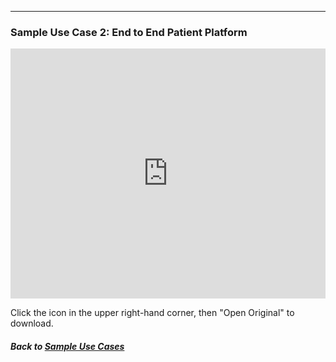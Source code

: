 ---
### Sample Use Case 2: End to End Patient Platform

<embed src="https://docs.google.com/viewer?url=https://github.com/data2health/CTS-Personas/raw/master/docs/assets/UseCase2_ClinicalResearchCenterTrainings.pdf&embedded=true" style="width:100%; height:400px;" frameborder="0" />

Click the icon in the upper right-hand corner, then "Open Original" to download.

##### Back to [Sample Use Cases](index.md)
